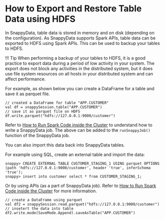 # How to Export and Restore Table Data using HDFS

In SnappyData, table data is stored in memory and on disk (depending on the configuration). As SnappyData supports Spark APIs, table data can be exported to HDFS using Spark APIs. This can be used to backup your tables to HDFS. 

!!! Tip
	When performing a backup of your tables to HDFS, it is a good practice to export data during a period of low activity in your system. The export does not block any activities in the distributed system, but it does use file system resources on all hosts in your distributed system and can affect performance.

For example, as shown below you can create a DataFrame for a table and save it as parquet file.

```pre
// created a DataFrame for table "APP.CUSTOMER"
val df = snappySession.table("APP.CUSTOMER")
// save it as parquet file on HDFS
df.write.parquet("hdfs://127.0.0.1:9000/customer")
```

Refer to [How to Run Spark Code inside the Cluster](run_spark_job_inside_cluster.md) to understand how to write a SnappyData job. The above can be added to the `runSnappyJob()` function of the SnappyData job.

You can also import this data back into SnappyData tables.

For example using SQL, create an external table and import the data:

```pre
snappy> CREATE EXTERNAL TABLE CUSTOMER_STAGING_1 USING parquet OPTIONS (path 'hdfs://127.0.0.1:9000/customer', header 'true', inferSchema 'true');
snappy> insert into customer select * from CUSTOMER_STAGING_1;
```

Or by using APIs (as a part of SnappyData job). Refer to [How to Run Spark Code inside the Cluster](run_spark_job_inside_cluster.md) for more information. 

```pre
// create a DataFrame using parquet 
val df2 = snappySession.read.parquet("hdfs://127.0.0.1:9000/customer")
// insetert the data into table
df2.write.mode(SaveMode.Append).saveAsTable("APP.CUSTOMER")
```


